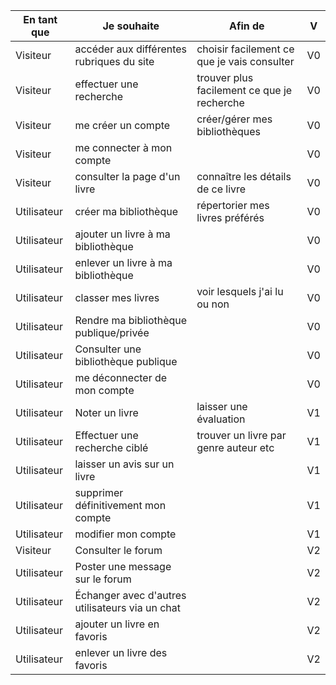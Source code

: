 | En tant que | Je souhaite                                     | Afin de                                     | V   |
| ----------- | ----------------------------------------------- | ------------------------------------------- | --- |
| Visiteur    | accéder aux différentes rubriques du site       | choisir facilement ce que je vais consulter | V0  |
| Visiteur    | effectuer une recherche                         | trouver plus facilement ce que je recherche | V0  |
| Visiteur    | me créer un compte                              | créer/gérer mes bibliothèques               | V0  |
| Visiteur    | me connecter à mon compte                       |                                             | V0  |
| Visiteur    | consulter la page d'un livre                    | connaître les détails de ce livre           | V0  |
| Utilisateur | créer ma bibliothèque                           | répertorier mes livres préférés             | V0  |
| Utilisateur | ajouter un livre à ma bibliothèque              |                                             | V0  |
| Utilisateur | enlever un livre à ma bibliothèque              |                                             | V0  |
| Utilisateur | classer mes livres                              | voir lesquels j'ai lu ou non                | V0  |
| Utilisateur | Rendre ma bibliothèque publique/privée          |                                             | V0  |
| Utilisateur | Consulter une bibliothèque publique             |                                             | V0  |
| Utilisateur | me déconnecter de mon compte                    |                                             | V0  |
| Utilisateur | Noter un livre                                  | laisser une évaluation                      | V1  |
| Utilisateur | Effectuer une recherche ciblé                   | trouver un livre par genre auteur etc       | V1  |
| Utilisateur | laisser un avis sur un livre                    |                                             | V1  |
| Utilisateur | supprimer définitivement mon compte             |                                             | V1  |
| Utilisateur | modifier mon compte                             |                                             | V1  |
| Visiteur    | Consulter le forum                              |                                             | V2  |
| Utilisateur | Poster une message sur le forum                 |                                             | V2  |
| Utilisateur | Échanger avec d'autres utilisateurs via un chat |                                             | V2  |
| Utilisateur | ajouter un livre en favoris                     |                                             | V2  |
| Utilisateur | enlever un livre des favoris                    |                                             | V2  |
